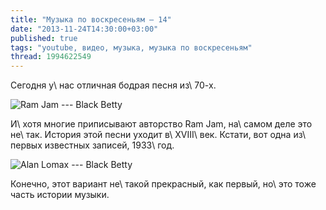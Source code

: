 ```yaml
---
title: "Музыка по воскресеньям — 14"
date: "2013-11-24T14:30:00+03:00"
published: true
tags: "youtube, видео, музыка, музыка по воскресеньям"
thread: 1994622549
---
```


Сегодня у\ нас отличная бодрая песня из\ 70-х.

![Ram Jam --- Black Betty](http://www.youtube.com/watch?v=V0OFF3q4Pxk)

И\ хотя многие приписывают авторство Ram Jam, на\ самом деле это не\ так. История этой песни уходит в\ XVIII\ век.
Кстати, вот одна из\ первых известных записей, 1933\ год.

![Alan Lomax --- Black Betty](http://www.youtube.com/watch?v=6AzJLFSIUxU)

Конечно, этот вариант не\ такой прекрасный, как первый, но\ это тоже часть истории музыки.
